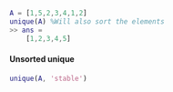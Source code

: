 

```matlab
A = [1,5,2,3,4,1,2]
unique(A) %Will also sort the elements
>> ans = 
	[1,2,3,4,5]
```

#### Unsorted unique
```matlab
unique(A, 'stable')
```